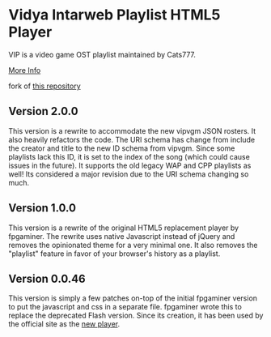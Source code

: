 # Vidya Intarweb Playlist HTML5 Player
VIP is a video game OST playlist maintained by Cats777.

[More Info](https://www.aersia.net/threads/vip-and-wap-faqs.8/)

fork of [this repository](https://github.com/fpgaminer/vip-html5-player)

## Version 2.0.0
This version is a rewrite to accommodate the new vipvgm JSON rosters. It also
heavily refactors the code. The URI schema has change from include the creator
and title to the new ID schema from vipvgm. Since some playlists lack this ID,
it is set to the index of the song (which could cause issues in the future). It
supports the old legacy WAP and CPP playlists as well! Its considered a major
revision due to the URI schema changing so much.

## Version 1.0.0
This version is a rewrite of the original HTML5 replacement player by fpgaminer.
The rewrite uses native Javascript instead of jQuery and removes the opinionated
theme for a very minimal one. It also removes the "playlist" feature in favor of
your browser's history as a playlist.

## Version 0.0.46
This version is simply a few patches on-top of the initial fpgaminer version to
put the javascript and css in a separate file. fpgaminer wrote this to replace
the deprecated Flash version. Since its creation, it has been used by the
official site as the [new player](https://vipvgm.net/).
